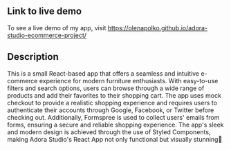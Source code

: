 ## Link to live demo

To see a live demo of my app, visit https://olenapolko.github.io/adora-studio-ecommerce-project/

## Description

This is a small React-based app that offers a seamless and intuitive e-commerce experience for modern furniture enthusiasts. With easy-to-use filters and search options, users can browse through a wide range of products and add their favorites to their shopping cart. The app uses mock checkout to provide a realistic shopping experience and requires users to authenticate their accounts through Google, Facebook, or Twitter before checking out. Additionally, Formspree is used to collect users' emails from forms, ensuring a secure and reliable shopping experience. The app's sleek and modern design is achieved through the use of Styled Components, making Adora Studio's React App not only functional but visually stunning🙂
